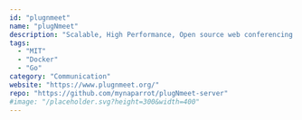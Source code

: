 ```yaml
---
id: "plugnmeet"
name: "plugNmeet"
description: "Scalable, High Performance, Open source web conferencing system."
tags:
  - "MIT"
  - "Docker"
  - "Go"
category: "Communication"
website: "https://www.plugnmeet.org/"
repo: "https://github.com/mynaparrot/plugNmeet-server"
#image: "/placeholder.svg?height=300&width=400"
---
```


